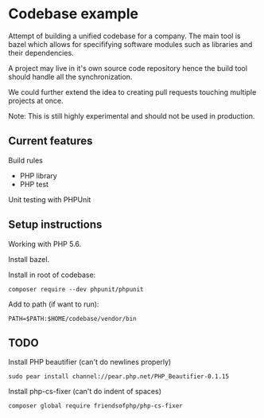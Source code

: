 # Codebase example

Attempt of building a unified codebase for a company.
The main tool is bazel which allows for specififying
software modules such as libraries and their dependencies.

A project may live in it's own source code repository
hence the build tool should handle all the synchronization.

We could further extend the idea to creating pull requests
touching multiple projects at once.

Note: This is still highly experimental and should not be used in production.

## Current features

Build rules

* PHP library
* PHP test

Unit testing with PHPUnit

## Setup instructions

Working with PHP 5.6.

Install bazel.

Install in root of codebase:

`composer require --dev phpunit/phpunit`

Add to path (if want to run):

`PATH=$PATH:$HOME/codebase/vendor/bin`


## TODO

Install PHP beautifier (can't do newlines properly)

`sudo pear install channel://pear.php.net/PHP_Beautifier-0.1.15`

Install php-cs-fixer (can't do indent of spaces)

`composer global require friendsofphp/php-cs-fixer`
